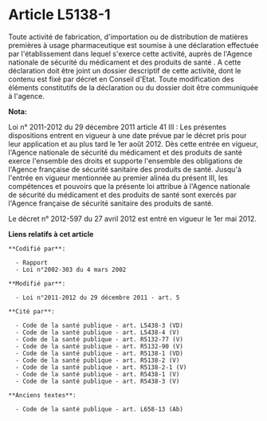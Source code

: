 # Article L5138-1

Toute activité de fabrication, d'importation ou de distribution de matières premières à usage pharmaceutique est soumise à
une déclaration effectuée par l'établissement dans lequel s'exerce cette activité, auprès de          l'Agence nationale de
sécurité du médicament et des produits de santé . A cette déclaration doit être joint un dossier descriptif de cette
activité, dont le contenu est fixé par décret en Conseil d'Etat. Toute modification des éléments constitutifs de la
déclaration ou du dossier doit être communiquée à l'agence.

**Nota:**

Loi n° 2011-2012 du 29 décembre 2011 article 41 III : Les présentes dispositions entrent en vigueur à une date prévue par le
décret pris pour leur application et au plus tard le 1er août 2012. Dès cette entrée en vigueur, l'Agence nationale de
sécurité du médicament et des produits de santé exerce l'ensemble des droits et supporte l'ensemble des obligations de
l'Agence française de sécurité sanitaire des produits de santé. Jusqu'à l'entrée en vigueur mentionnée au premier alinéa du
présent III, les compétences et pouvoirs que la présente loi attribue à l'Agence nationale de sécurité du médicament et des
produits de santé sont exercés par l'Agence française de sécurité sanitaire des produits de santé.

Le décret n° 2012-597 du 27 avril 2012 est entré en vigueur le 1er mai 2012.

**Liens relatifs à cet article**

	**Codifié par**:

	  - Rapport
	  - Loi n°2002-303 du 4 mars 2002

	**Modifié par**:

	  - Loi n°2011-2012 du 29 décembre 2011 - art. 5

	**Cité par**:

	  - Code de la santé publique - art. L5438-3 (VD)
	  - Code de la santé publique - art. L5438-4 (V)
	  - Code de la santé publique - art. R5132-77 (V)
	  - Code de la santé publique - art. R5132-90 (V)
	  - Code de la santé publique - art. R5138-1 (VD)
	  - Code de la santé publique - art. R5138-2 (V)
	  - Code de la santé publique - art. R5138-2-1 (V)
	  - Code de la santé publique - art. R5438-1 (V)
	  - Code de la santé publique - art. R5438-3 (V)

	**Anciens textes**:

	  - Code de la santé publique - art. L658-13 (Ab)
